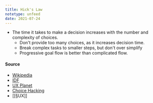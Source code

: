 ```yaml
---
title: Hick's Law
notetype: unfeed
date: 2021-07-24
---
```


- The time it takes to make a decision increases with the number and complexity of choices.
	- Don't provide too many choices, as it increases decision time. 
	- Break complex tasks to smaller steps, but don't over simplify
	- Progressive goal flow is better than complicated flow.

#### Source
- [Wikipedia](https://en.wikipedia.org/wiki/Hick%27s_law)
- [IDF](https://www.interaction-design.org/literature/article/hick-s-law-making-the-choice-easier-for-users)
- [UX Planet](https://uxplanet.org/design-principles-hicks-law-quick-decision-making-3dcc1b1a0632)
- [Choice Hacking](https://medium.com/choice-hacking/choice-overload-why-simplicity-is-the-key-to-winning-customers-2f8e239eaba6)
- [[§UX]]